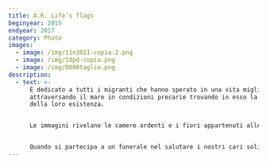```yaml
---
title: A.R. Life’s flags
beginyear: 2015
endyear: 2017
category: Photo
images:
  - image: /img/11n3021-copia-2.png
  - image: /img/1dpd-copia.png
  - image: /img/0000taglio.png
description:
  - text: >-
      È dedicato a tutti i migranti che hanno sperato in una vita migliore
      attraversando il mare in condizioni precarie trovando in esso la fine
      della loro esistenza.


      Le immagini rivelano le camere ardenti e i fiori appartenuti alle bare.


      Quando si partecipa a un funerale nel salutare i nostri cari solitamente si tiene fra le mani un fiore come ricordo, simbolo della vita.
---
```

